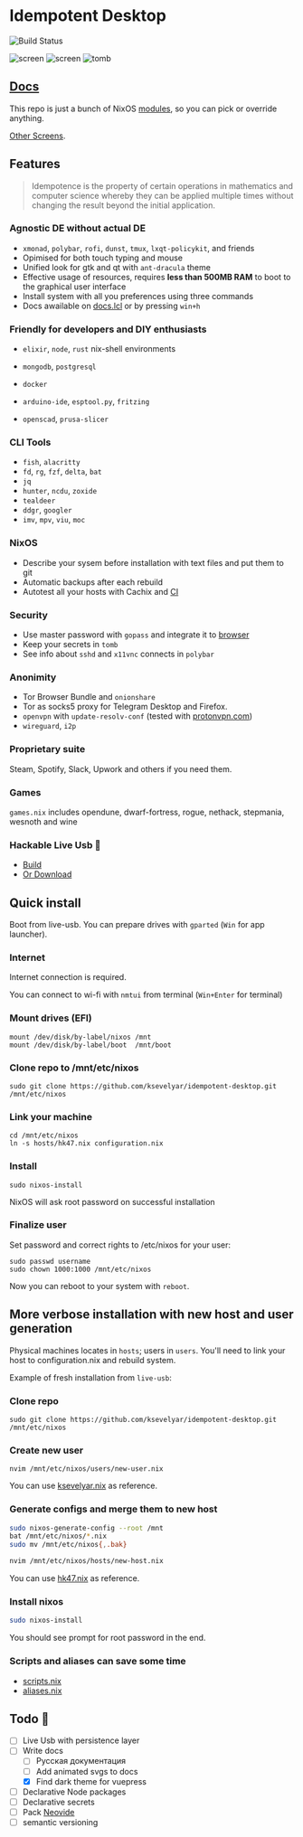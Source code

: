 # Idempotent Desktop

![Build Status](https://github.com/ksevelyar/idempotent-desktop/workflows/build/badge.svg)

![screen](https://i.imgur.com/fWKORz4.png)
![screen](https://i.imgur.com/fhAtYZY.png)
![tomb](/images/tomb.png)

## [Docs](https://idempotent-desktop.netlify.app/)

This repo is just a bunch of NixOS [modules](https://github.com/ksevelyar/idempotent-desktop/tree/master/modules), so you can pick or override anything.

[Other Screens](https://idempotent-desktop.netlify.app/screenshots.html).

## Features

> Idempotence is the property of certain operations in mathematics and computer science whereby they can be applied multiple times without changing the result beyond the initial application.

### Agnostic DE without actual DE

- `xmonad`, `polybar`, `rofi`, `dunst`, `tmux`, `lxqt-policykit`, and friends
- Opimised for both touch typing and mouse
- Unified look for gtk and qt with `ant-dracula` theme
- Effective usage of resources, requires **less than 500MB RAM** to boot to the graphical user interface
- Install system with all you preferences using three commands
- Docs awailable on [docs.lcl](http://docs.local) or by pressing `win+h`

### Friendly for developers and DIY enthusiasts

- `elixir`, `node`, `rust` nix-shell environments
- `mongodb`, `postgresql`
- `docker`

- `arduino-ide`, `esptool.py`, `fritzing`
- `openscad`, `prusa-slicer`

### CLI Tools

- `fish`, `alacritty`
- `fd`, `rg`, `fzf`, `delta`, `bat`
- `jq`
- `hunter`, `ncdu`, `zoxide`
- `tealdeer`
- `ddgr`, `googler`
- `imv`, `mpv`, `viu`, `moc`

### NixOS

- Describe your sysem before installation with text files and put them to git
- Automatic backups after each rebuild
- Autotest all your hosts with Cachix and [CI](https://github.com/ksevelyar/idempotent-desktop/blob/master/.github/workflows/build.yml)

### Security

- Use master password with `gopass` and integrate it to [browser](https://addons.mozilla.org/en-US/firefox/addon/browserpass-ce/)
- Keep your secrets in `tomb`
- See info about `sshd` and `x11vnc` connects in `polybar`

### Anonimity

- Tor Browser Bundle and `onionshare`
- Tor as socks5 proxy for Telegram Desktop and Firefox.
- `openvpn` with `update-resolv-conf` (tested with [protonvpn.com](https://protonvpn.com))
- `wireguard`, `i2p`

### Proprietary suite

Steam, Spotify, Slack, Upwork and others if you need them.

### Games

`games.nix` includes opendune, dwarf-fortress, rogue, nethack, stepmania, wesnoth and wine

### Hackable Live Usb 💾

- [Build](https://idempotent-desktop.netlify.app/live-usb.html)
- [Or Download](https://drive.google.com/file/d/1XBa1LUK32A_DbMBge44co_AFfg44Ngqo/view?usp=sharing)

## Quick install

Boot from live-usb. You can prepare drives with `gparted` (`Win` for app launcher).

### Internet

Internet connection is required.

You can connect to wi-fi with `nmtui` from terminal (`Win+Enter` for terminal)

### Mount drives (EFI)

```fish
mount /dev/disk/by-label/nixos /mnt
mount /dev/disk/by-label/boot  /mnt/boot

```

### Clone repo to /mnt/etc/nixos

```fish
sudo git clone https://github.com/ksevelyar/idempotent-desktop.git /mnt/etc/nixos
```

### Link your machine

```fish
cd /mnt/etc/nixos
ln -s hosts/hk47.nix configuration.nix
```

### Install

```fish
sudo nixos-install
```

NixOS will ask root password on successful installation

### Finalize user

Set password and correct rights to /etc/nixos for your user:

```fish
sudo passwd username
sudo chown 1000:1000 /mnt/etc/nixos
```

Now you can reboot to your system with `reboot`.

## More verbose installation with new host and user generation

Physical machines locates in `hosts`; users in `users`. You'll need to link your host to configuration.nix and rebuild system.

Example of fresh installation from `live-usb`:

### Clone repo

`sudo git clone https://github.com/ksevelyar/idempotent-desktop.git /mnt/etc/nixos`

### Create new user

`nvim /mnt/etc/nixos/users/new-user.nix`

You can use [ksevelyar.nix](https://github.com/ksevelyar/idempotent-desktop/blob/master/users/ksevelyar.nix) as reference.

### Generate configs and merge them to new host

```sh
sudo nixos-generate-config --root /mnt
bat /mnt/etc/nixos/*.nix
sudo mv /mnt/etc/nixos{,.bak}

nvim /mnt/etc/nixos/hosts/new-host.nix

```

You can use [hk47.nix](https://github.com/ksevelyar/idempotent-desktop/blob/master/hosts/hk47.nix) as reference.

### Install nixos

```sh
sudo nixos-install
```

You should see prompt for root password in the end.

### Scripts and aliases can save some time

- [scripts.nix](https://github.com/ksevelyar/idempotent-desktop/blob/master/modules/sys/scripts.nix)
- [aliases.nix](https://github.com/ksevelyar/idempotent-desktop/blob/master/modules/sys/aliases.nix)

## Todo 🍒

- [ ] Live Usb with persistence layer
- [ ] Write docs
  - [ ] Русская документация
  - [ ] Add animated svgs to docs
  - [x] Find dark theme for vuepress
- [ ] Declarative Node packages
- [ ] Declarative secrets
- [ ] Pack [Neovide](https://github.com/Kethku/neovide)
- [ ] semantic versioning

